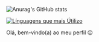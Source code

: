 

![Anurag's GitHub stats](https://github-readme-stats.vercel.app/api?username=Othalescosta&show_icons=true&theme=dark)

[![Línguagens que mais Útilizo](https://github-readme-stats.vercel.app/api/top-langs/?username=Othalescosta)](https://github.com/anuraghazra/github-readme-stats)

Olá, bem-vindo(a) ao meu perfil 😉
